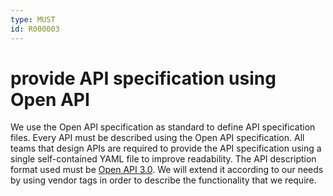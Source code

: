 ```yaml
---
type: MUST
id: R000003
---
```


# provide API specification using Open API

We use the Open API specification as standard to define API specification files.
Every API must be described using the Open API specification.
All teams that design APIs are required to provide the API specification using a single self-contained YAML file to improve readability.
The API description format used must be [Open API 3.0](https://github.com/OAI/OpenAPI-Specification).
We will extend it according to our needs by using vendor tags in order to describe the functionality that we require.
